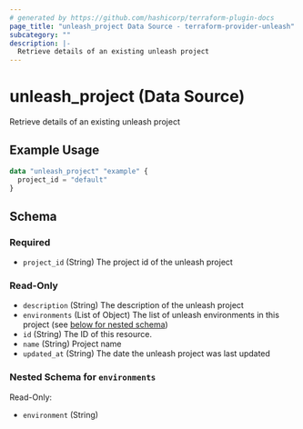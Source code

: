 ```yaml
---
# generated by https://github.com/hashicorp/terraform-plugin-docs
page_title: "unleash_project Data Source - terraform-provider-unleash"
subcategory: ""
description: |-
  Retrieve details of an existing unleash project
---
```


# unleash_project (Data Source)

Retrieve details of an existing unleash project

## Example Usage

```terraform
data "unleash_project" "example" {
  project_id = "default"
}
```

<!-- schema generated by tfplugindocs -->
## Schema

### Required

- `project_id` (String) The project id of the unleash project

### Read-Only

- `description` (String) The description of the unleash project
- `environments` (List of Object) The list of unleash environments in this project (see [below for nested schema](#nestedatt--environments))
- `id` (String) The ID of this resource.
- `name` (String) Project name
- `updated_at` (String) The date the unleash project was last updated

<a id="nestedatt--environments"></a>
### Nested Schema for `environments`

Read-Only:

- `environment` (String)


